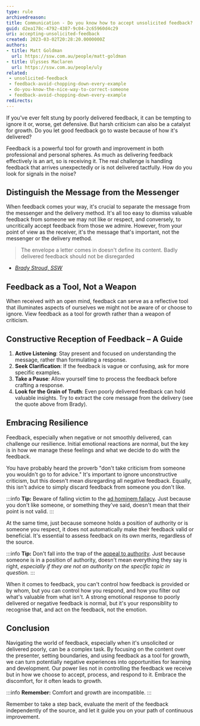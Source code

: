 ```yaml
---
type: rule
archivedreason: 
title: Communication - Do you know how to accept unsolicited feedback?
guid: d2ea178c-4792-4387-9c04-2c65960d4c29
uri: accepting-unsolicited-feedback
created: 2023-03-02T20:28:20.0000000Z
authors:
- title: Matt Goldman
  url: https://ssw.com.au/people/matt-goldman
- title: Ulysses Maclaren
  url: https://ssw.com.au/people/uly
related:
 - unsolicited-feedback
 - feedback-avoid-chopping-down-every-example
 - do-you-know-the-nice-way-to-correct-someone
 - feedback-avoid-chopping-down-every-example
redirects:
---
```


If you've ever felt stung by poorly delivered feedback, it can be tempting to ignore it or, worse, get defensive. But harsh criticism can also be a catalyst for growth. Do you let good feedback go to waste because of how it's delivered?

<!--endintro-->

Feedback is a powerful tool for growth and improvement in both professional and personal spheres. As much as delivering feedback effectively is an art, so is receiving it. The real challenge is handling feedback that arrives unexpectedly or is not delivered tactfully. How do you look for signals in the noise?

## Distinguish the Message from the Messenger
When feedback comes your way, it's crucial to separate the message from the messenger and the delivery method. It's all too easy to dismiss valuable feedback from someone we may not like or respect, and conversely, to uncritically accept feedback from those we admire. However, from your point of view as the receiver, it's the message that's important, not the messenger or the delivery method.

> The envelope a letter comes in doesn't define its content.
Badly delivered feedback should not be disregarded
 - _[Brady Stroud, SSW](https://www.ssw.com.au/people/brady-stroud/)_

## Feedback as a Tool, Not a Weapon
When received with an open mind, feedback can serve as a reflective tool that illuminates aspects of ourselves we might not be aware of or choose to ignore. View feedback as a tool for growth rather than a weapon of criticism.

## Constructive Reception of Feedback – A Guide
1. **Active Listening**: Stay present and focused on understanding the message, rather than formulating a response.
1. **Seek Clarification**: If the feedback is vague or confusing, ask for more specific examples.
1. **Take a Pause**: Allow yourself time to process the feedback before crafting a response.
1. **Look for the Grain of Truth**: Even poorly delivered feedback can hold valuable insights. Try to extract the core message from the delivery (see the quote above from Brady).

## Embracing Resilience
Feedback, especially when negative or not smoothly delivered, can challenge our resilience. Initial emotional reactions are normal, but the key is in how we manage these feelings and what we decide to do with the feedback.

You have probably heard the proverb "don't take criticism from someone you wouldn't go to for advice." It's important to ignore unconstructive criticism, but this doesn't mean disregarding all negative feedback. Equally, this isn't advice to simply discard feedback from someone you don't like.

:::info
**Tip:** Beware of falling victim to the [ad hominem fallacy](https://youtu.be/UFwU8pYX864). Just because you don't like someone, or something they've said, doesn't mean that their point is not valid.
:::

At the same time, just because someone holds a position of authority or is someone you respect, it does not automatically make their feedback valid or beneficial. It's essential to assess feedback on its own merits, regardless of the source.

:::info
**Tip:** Don't fall into the trap of the [appeal to authority](https://youtu.be/TsBtrVrFYpI). Just because someone is in a position of authority, doesn't mean everything they say is right, _especially if they are not an authority on the specific topic in question._
:::

When it comes to feedback, you can't control how feedback is provided or by whom, but you can control how you respond, and how you filter out what's valuable from what isn't. A strong emotional response to poorly delivered or negative feedback is normal, but it's your responsiblity to recognise that, and act on the feedback, not the emotion.

## Conclusion
Navigating the world of feedback, especially when it's unsolicited or delivered poorly, can be a complex task. By focusing on the content over the presenter, setting boundaries, and using feedback as a tool for growth, we can turn potentially negative experiences into opportunities for learning and development. Our power lies not in controlling the feedback we receive but in how we choose to accept, process, and respond to it. Embrace the discomfort, for it often leads to growth. 

:::info
**Remember:** Comfort and growth are incompatible.
:::

Remember to take a step back, evaluate the merit of the feedback independently of the source, and let it guide you on your path of continuous improvement.
